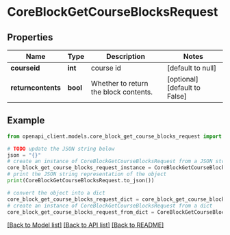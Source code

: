# CoreBlockGetCourseBlocksRequest


## Properties

Name | Type | Description | Notes
------------ | ------------- | ------------- | -------------
**courseid** | **int** | course id | [default to null]
**returncontents** | **bool** | Whether to return the block contents. | [optional] [default to False]

## Example

```python
from openapi_client.models.core_block_get_course_blocks_request import CoreBlockGetCourseBlocksRequest

# TODO update the JSON string below
json = "{}"
# create an instance of CoreBlockGetCourseBlocksRequest from a JSON string
core_block_get_course_blocks_request_instance = CoreBlockGetCourseBlocksRequest.from_json(json)
# print the JSON string representation of the object
print(CoreBlockGetCourseBlocksRequest.to_json())

# convert the object into a dict
core_block_get_course_blocks_request_dict = core_block_get_course_blocks_request_instance.to_dict()
# create an instance of CoreBlockGetCourseBlocksRequest from a dict
core_block_get_course_blocks_request_from_dict = CoreBlockGetCourseBlocksRequest.from_dict(core_block_get_course_blocks_request_dict)
```
[[Back to Model list]](../README.md#documentation-for-models) [[Back to API list]](../README.md#documentation-for-api-endpoints) [[Back to README]](../README.md)


